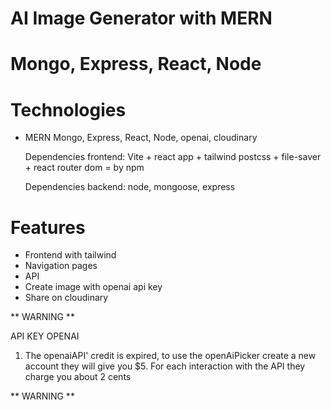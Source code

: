 # AI Image Generator with MERN
# Mongo, Express, React, Node

# Technologies

- MERN Mongo, Express, React, Node, openai, cloudinary

    Dependencies frontend: 
    Vite + react app + tailwind postcss + file-saver + react router dom = by npm

    Dependencies backend: 
    node, mongoose, express


# Features

- Frontend with tailwind
- Navigation pages
- API
- Create image with openai api key
- Share on cloudinary


** WARNING **

API KEY OPENAI

1. The openaiAPI' credit is expired, to use the openAiPicker
   create a new account they will give you $5.
   For each interaction with the API they charge you about 2 cents

** WARNING **
